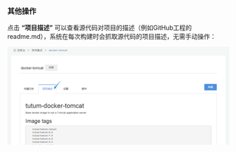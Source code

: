 ### 其他操作
点击 **“项目描述”** 可以查看源代码对项目的描述（例如GitHub工程的readme.md），系统在每次构建时会抓取源代码的项目描述，无需手动操作：

![manage9](/images/ci/ci-manage9.jpg)
